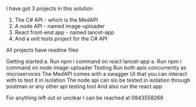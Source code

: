 I have got 3 projects in this solution

1. The C# API - which is the MedAPI
2. A node API - named image-uploader
3. React front-end app - named lancet-app
4. And a unit tests project for the C# API

All projects have readme files

Getting started
a. Run npm i command on react lancet-app
a. Run npm i command on node image-uploader
Testing
Run both apis concurrently as microservices
The MedAPI comes with a swagger UI that you can interact with to test it in isolation
The node api can slo be tested in isolation through postman or any other api testing tool
And also run the react app

For anything left out or unclear I can be reached at 0843558266
